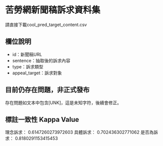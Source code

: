 # 苦勞網新聞稿訴求資料集

請直接下載cool_pred_target_content.csv

## 欄位說明

- id：新聞稿URL
- sentence：抽取後的訴求內容
- type：訴求類型
- appeal_target：訴求對象

## 目前仍存在問題，非正式發布

存在問題如文本中包含[UNK]，這是未知字符，後續會修正。

## 標註一致性 Kappa Value

理念訴求： 0.6147260273972603
具體訴求： 0.702436302771062
是否為訴求： 0.8180291153415453
